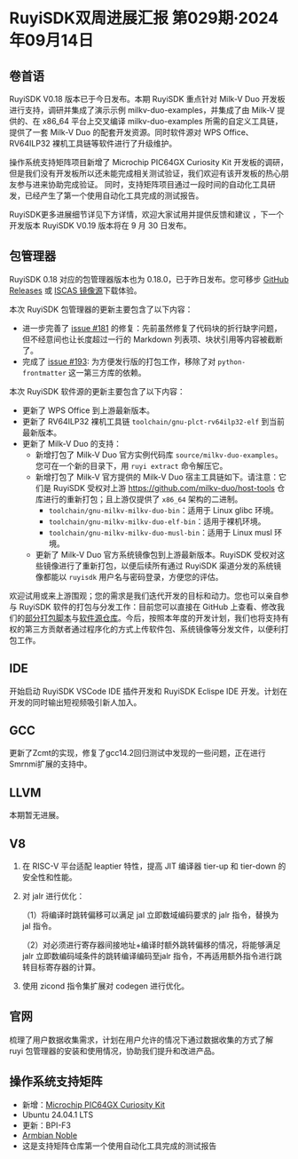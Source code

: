 # RuyiSDK双周进展汇报  第029期·2024年09月14日

## 卷首语
RuyiSDK V0.18 版本已于今日发布。本期 RuyiSDK 重点针对 Milk-V Duo 开发板进行支持，调研并集成了演示示例 milkv-duo-examples，并集成了由 Milk-V 提供的、在 x86_64 平台上交叉编译 milkv-duo-examples 所需的自定义工具链，提供了一套 Milk-V Duo 的配套开发资源。同时软件源对 WPS Office、RV64ILP32 裸机工具链等软件进行了升级维护。

操作系统支持矩阵项目新增了 Microchip PIC64GX Curiosity Kit 开发板的调研，但是我们没有开发板所以还未能完成相关测试验证，我们欢迎有该开发板的热心朋友参与进来协助完成验证。
同时，支持矩阵项目通过一段时间的自动化工具研发，已经产生了第一个使用自动化工具完成的测试报告。

RuyiSDK更多进展细节详见下方详情，欢迎大家试用并提供反馈和建议 ，下一个开发版本 RuyiSDK V0.19 版本将在 9 月 30 日发布。

## 包管理器

RuyiSDK 0.18 对应的包管理器版本也为 0.18.0，已于昨日发布。您可移步
[GitHub Releases][ruyi-0.18.0-gh] 或 [ISCAS 镜像源][ruyi-0.18.0-iscas]下载体验。

[ruyi-0.18.0-gh]: https://github.com/ruyisdk/ruyi/releases/tag/0.18.0
[ruyi-0.18.0-iscas]: https://mirror.iscas.ac.cn/ruyisdk/ruyi/releases/0.18.0/

本次 RuyiSDK 包管理器的更新主要包含了以下内容：

* 进一步完善了 [issue #181] 的修复：先前虽然修复了代码块的折行缺字问题，但不经意间也让长度超过一行的
  Markdown 列表项、块状引用等内容被截断了。
* 完成了 [issue #193]: 为方便发行版的打包工作，移除了对 `python-frontmatter` 这一第三方库的依赖。

[issue #181]: https://github.com/ruyisdk/ruyi/issues/181
[issue #193]: https://github.com/ruyisdk/ruyi/issues/193

本次 RuyiSDK 软件源的更新主要包含了以下内容：

* 更新了 WPS Office 到上游最新版本。
* 更新了 RV64ILP32 裸机工具链 `toolchain/gnu-plct-rv64ilp32-elf` 到当前最新版本。
* 更新了 Milk-V Duo 的支持：
    * 新增打包了 Milk-V Duo 官方实例代码库 `source/milkv-duo-examples`。您可在一个新的目录下，用 `ruyi extract` 命令解压它。
    * 新增打包了 Milk-V 官方提供的 Milk-V Duo 宿主工具链如下。请注意：它们是
      RuyiSDK 受权对上游 https://github.com/milkv-duo/host-tools 仓库进行的重新打包；且上游仅提供了
      `x86_64` 架构的二进制。
        * `toolchain/gnu-milkv-milkv-duo-bin`：适用于 Linux glibc 环境。
        * `toolchain/gnu-milkv-milkv-duo-elf-bin`：适用于裸机环境。
        * `toolchain/gnu-milkv-milkv-duo-musl-bin`：适用于 Linux musl 环境。
    * 更新了 Milk-V Duo 官方系统镜像包到上游最新版本。RuyiSDK 受权对这些镜像进行了重新打包，以便后续所有通过
      RuyiSDK 渠道分发的系统镜像都能以 `ruyisdk` 用户名与密码登录，方便您的评估。

欢迎试用或来上游围观；您的需求是我们迭代开发的目标和动力。您也可以亲自参与
RuyiSDK 软件的打包与分发工作：目前您可以直接在 GitHub 上查看、修改我们的[部分打包脚本](https://github.com/ruyisdk/ruyici)与[软件源仓库](https://github.com/ruyisdk/packages-index)。今后，按照本年度的开发计划，我们也将支持有权的第三方贡献者通过程序化的方式上传软件包、系统镜像等分发文件，以便利打包工作。

## IDE
开始启动 RuyiSDK VSCode IDE 插件开发和 RuyiSDK Eclispe IDE 开发。计划在开发的同时输出短视频吸引新人加入。

## GCC

更新了Zcmt的实现，修复了gcc14.2回归测试中发现的一些问题，正在进行Smrnmi扩展的支持中。

## LLVM
本期暂无进展。

## V8
1. 在 RISC-V 平台适配 leaptier 特性，提高 JIT 编译器 tier-up 和 tier-down 的安全性和性能。
2. 对 jalr 进行优化：
   
    （1）将编译时跳转偏移可以满足 jal 立即数域编码要求的 jalr 指令，替换为 jal 指令。
   
    （2）对必须进行寄存器间接地址+编译时额外跳转偏移的情况，将能够满足 jalr 立即数编码域条件的跳转编译编码至jalr 指令，不再适用额外指令进行跳转目标寄存器的计算。
4. 使用 zicond 指令集扩展对 codegen 进行优化。

## 官网
梳理了用户数据收集需求，计划在用户允许的情况下通过数据收集的方式了解 ruyi 包管理器的安装和使用情况，协助我们提升和改进产品。

## 操作系统支持矩阵

- 新增：[Microchip PIC64GX Curiosity Kit](https://github.com/ruyisdk/support-matrix/blob/main/PIC64GX/README_zh.md)
 - Ubuntu 24.04.1 LTS
- 更新：BPI-F3
 - [Armbian Noble](https://github.com/ruyisdk/support-matrix/blob/main/BPI-F3/Armbian/README_zh_noble.md)
 - 这是支持矩阵仓库第一个使用自动化工具完成的测试报告
